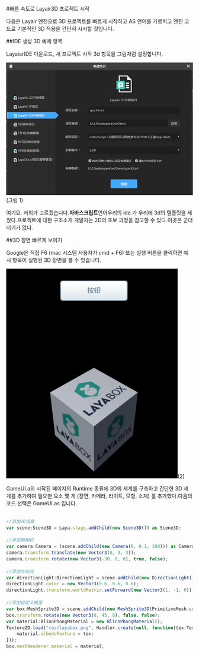 #빠른 속도로 Layair3D 프로젝트 시작

다음은 Layair 엔진으로 3D 프로젝트를 빠르게 시작하고 AS 언어를 가르치고 엔진 코드로 기본적인 3D 적용을 간단히 시사할 것입니다.

##IDE 생성 3D 예제 항목

LayaiarIDE 다운로드, 새 프로젝트 시작 3d 항목을 그림처럼 설정합니다.

![图](img/1.png)(그림 1)

여기요. 저희가 고르겠습니다.**자바스크립트**언어우리의 ide 가 우리에 3d의 템플릿을 세웠다.프로젝트에 대한 구조소개 개발자는 2D의 초보 과정을 참고할 수 있다.이곳은 군더더기가 없다.

##3D 장면 빠르게 보이기

Google은 직접 F6 (mac 시스템 사용자가 cmd + F6) 또는 실행 버튼을 클릭하면 예시 항목이 실행된 3D 장면을 볼 수 있습니다.

![图](img/2.png)(2)

GameUI.a의 시작된 페이지의 Runtime 종류에 3D의 세계를 구축하고 간단한 3D 세계를 추가하여 필요한 요소 몇 개 (장면, 카메라, 라이트, 모형, 소재) 를 추가했다.다음의 코드 선택은 GameUI.as 입니다.


```typescript

//添加3D场景
var scene:Scene3D = Laya.stage.addChild(new Scene3D()) as Scene3D;

//添加照相机
var camera:Camera = (scene.addChild(new Camera(0, 0.1, 100))) as Camera;
camera.transform.translate(new Vector3(0, 3, 3));
camera.transform.rotate(new Vector3(-30, 0, 0), true, false);

//添加方向光
var directionLight:DirectionLight = scene.addChild(new DirectionLight()) as DirectionLight;
directionLight.color = new Vector3(0.6, 0.6, 0.6);
directionLight.transform.worldMatrix.setForward(new Vector3(1, -1, 0));

//添加自定义模型
var box:MeshSprite3D = scene.addChild(new MeshSprite3D(PrimitiveMesh.createBox(1, 1, 1))) as MeshSprite3D;
box.transform.rotate(new Vector3(0, 45, 0), false, false);
var material:BlinnPhongMaterial = new BlinnPhongMaterial();
Texture2D.load("res/layabox.png", Handler.create(null, function(tex:Texture2D):void {
    material.albedoTexture = tex;
}));
box.meshRenderer.material = material;
```


##### 	